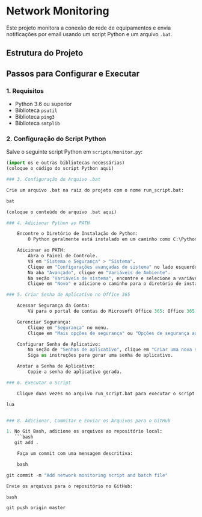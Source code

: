 # Network Monitoring

Este projeto monitora a conexão de rede de equipamentos e envia notificações por email usando um script Python e um arquivo `.bat`.

## Estrutura do Projeto


## Passos para Configurar e Executar

### 1. Requisitos

- Python 3.6 ou superior
- Biblioteca `psutil`
- Biblioteca `ping3`
- Biblioteca `smtplib`

### 2. Configuração do Script Python

Salve o seguinte script Python em `scripts/monitor.py`:

```python
(import os e outras bibliotecas necessárias)
(coloque o código do script Python aqui)

### 3. Configuração do Arquivo .bat

Crie um arquivo .bat na raiz do projeto com o nome run_script.bat:

bat

(coloque o conteúdo do arquivo .bat aqui)

### 4. Adicionar Python ao PATH

    Encontre o Diretório de Instalação do Python:
        O Python geralmente está instalado em um caminho como C:\Python39 ou C:\Users\SeuUsuario\AppData\Local\Programs\Python\Python39.

    Adicionar ao PATH:
        Abra o Painel de Controle.
        Vá em "Sistema e Segurança" > "Sistema".
        Clique em "Configurações avançadas do sistema" no lado esquerdo.
        Na aba "Avançado", clique em "Variáveis de Ambiente".
        Na seção "Variáveis de sistema", encontre e selecione a variável Path, depois clique em "Editar".
        Clique em "Novo" e adicione o caminho para o diretório de instalação do Python.

### 5. Criar Senha de Aplicativo no Office 365

    Acessar Segurança da Conta:
        Vá para o portal de contas do Microsoft Office 365: Office 365 Account Portal.

    Gerenciar Segurança:
        Clique em "Segurança" no menu.
        Clique em "Mais opções de segurança" ou "Opções de segurança adicionais".

    Configurar Senha de Aplicativo:
        Na seção de "Senhas de aplicativo", clique em "Criar uma nova senha de aplicativo".
        Siga as instruções para gerar uma senha de aplicativo.

    Anotar a Senha de Aplicativo:
        Copie a senha de aplicativo gerada.

### 6. Executar o Script

    Clique duas vezes no arquivo run_script.bat para executar o script e monitorar a rede.

lua


### 8. Adicionar, Commitar e Enviar os Arquivos para o GitHub

1. No Git Bash, adicione os arquivos ao repositório local:
   ```bash
   git add .

    Faça um commit com uma mensagem descritiva:

    bash

git commit -m "Add network monitoring script and batch file"

Envie os arquivos para o repositório no GitHub:

bash

git push origin master